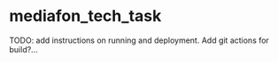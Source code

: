 # mediafon_tech_task
TODO: add instructions on running and deployment. Add git actions for build?...

